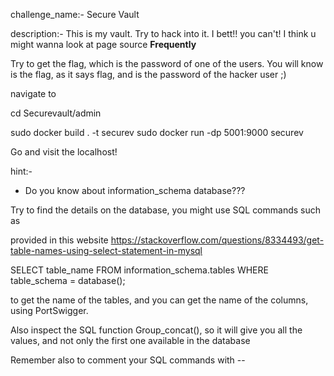 challenge_name:-
Secure Vault

description:-
This is my vault. Try to hack into it. I bett!! you can't!
I think u might wanna look at page source **Frequently**

Try to get the flag, which is the password of one of the users. You will know is the flag, as it says flag, and is the password of the hacker user ;)

navigate to 

cd Securevault/admin 

sudo docker build . -t securev
sudo docker run -dp 5001:9000 securev

Go and visit the localhost!

hint:-
- Do you know about information_schema database???

Try to find the details on the database, you might use SQL commands such as 

provided in this website https://stackoverflow.com/questions/8334493/get-table-names-using-select-statement-in-mysql

SELECT table_name FROM information_schema.tables
WHERE table_schema = database();

to get the name of the tables, and you can get the name of the columns, using PortSwigger. 

Also inspect the SQL function Group_concat(), so it will give you all the values, and not only the first one available in the database 

Remember also to comment your SQL commands with --